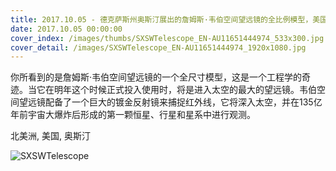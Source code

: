 ```yaml
---
title: 2017.10.05 - 德克萨斯州奥斯汀展出的詹姆斯·韦伯空间望远镜的全比例模型，美国 (© NASA)
date: 2017.10.05 00:00:00
cover_index: /images/thumbs/SXSWTelescope_EN-AU11651444974_533x300.jpg
cover_detail: /images/SXSWTelescope_EN-AU11651444974_1920x1080.jpg
---
```


你所看到的是詹姆斯·韦伯空间望远镜的一个全尺寸模型，这是一个工程学的奇迹。当它在明年这个时候正式投入使用时，将是进入太空的最大的望远镜。韦伯空间望远镜配备了一个巨大的镀金反射镜来捕捉红外线，它将深入太空，并在135亿年前宇宙大爆炸后形成的第一颗恒星、行星和星系中进行观测。

北美洲, 美国, 奥斯汀

![SXSWTelescope](/images/SXSWTelescope_EN-AU11651444974_1920x1080.jpg)
